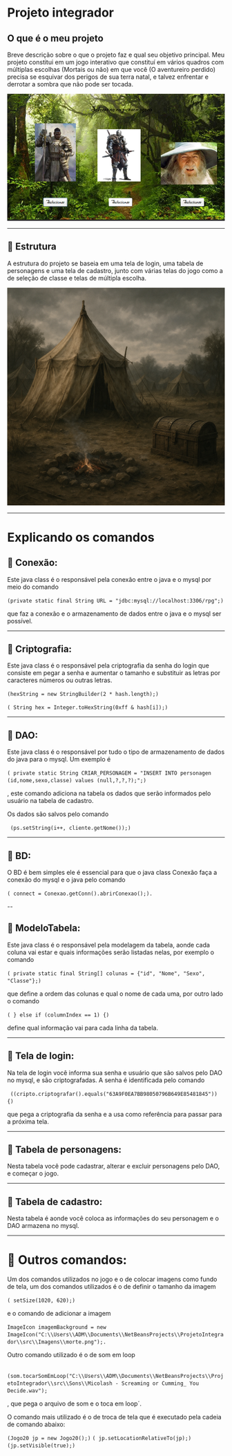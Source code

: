 # Projeto integrador


##  O que é o meu projeto

Breve descrição sobre o que o projeto faz e qual seu objetivo principal.
Meu projeto constitui em um jogo interativo que constituí em vários quadros
com múltiplas escolhas (Mortais ou não) em que você (O aventureiro perdido) precisa se esquivar dos perigos de sua terra natal,
e talvez enfrentar e derrotar a sombra que não pode ser tocada.

![inicio](https://github.com/Felipedutra68/projeto_integrador/blob/main/Captura%20de%20tela%202025-07-14%20202929.png)

---

## 📌 Estrutura 

A estrutura do projeto se baseia em uma tela de login, uma tabela de personagens e uma tela de cadastro,
junto com várias telas do jogo como a de seleção de classe e telas de múltipla escolha. 

![acampamento](https://github.com/Felipedutra68/projeto_integrador/blob/main/Acampamento.png)


---

# Explicando os comandos


## 📌 Conexão:

Este java class é o responsável pela conexão entre o java e o mysql por meio do comando 

`(private static final String URL = "jdbc:mysql://localhost:3306/rpg";)`

que faz a conexão e o armazenamento de dados entre o java e o mysql ser possível.


---

## 📌 Criptografia: 

Este java class é o responsável pela criptografia da senha do login que consiste
em pegar a senha e aumentar o tamanho e substituir as letras por caracteres números ou outras letras. 

`(hexString = new StringBuilder(2 * hash.length);)`

`( String hex = Integer.toHexString(0xff & hash[i]);)`


---


## 📌 DAO:

Este java class é o responsável por tudo o tipo de armazenamento de dados do java para o mysql. Um exemplo é

`( private static String CRIAR_PERSONAGEM = "INSERT INTO personagen (id,nome,sexo,classe) values (null,?,?,?);";)`

, este comando adiciona na tabela os dados que serão informados pelo usuário na tabela de cadastro.

Os dados são salvos pelo comando

` (ps.setString(i++, cliente.getNome());)`


---

## 📌 BD: 

O BD é bem simples ele é essencial para que o java class Conexão faça a conexão do mysql e o java pelo comando

`( connect = Conexao.getConn().abrirConexao();).`  


--


## 📌 ModeloTabela:

Este java class é o responsável pela modelagem da tabela, aonde cada coluna vai estar e quais informações serão listadas nelas, por exemplo o comando

 `( private static final String[] colunas = {"id", "Nome", "Sexo", "Classe"};)`

que define a ordem das colunas e qual o nome de cada uma, por outro lado o comando

`( } else if (columnIndex == 1) {)`

 define qual informação vai para cada linha da tabela. 


---

## 📌 Tela de login: 

Na tela de login você informa sua senha e usuário que são salvos pelo DAO no mysql, e são criptografadas.
 A senha é identificada pelo comando

` ((cripto.criptografar().equals("63A9F0EA7BB98050796B649E85481845")) {)`

 que pega a criptografia da senha e a usa como referência para passar para a próxima tela.


---


## 📌 Tabela de personagens:

Nesta tabela você pode cadastrar, alterar e excluir personagens pelo DAO, e começar o jogo.

---

## 📌 Tabela de cadastro:

Nesta tabela é aonde você coloca as informações do seu personagem e o DAO armazena no mysql.


---


# 📌 Outros comandos:


Um dos comandos utilizados no jogo e o de colocar imagens como fundo de tela, um
 dos comandos utilizados é o de definir o tamanho da imagem

 `( setSize(1020, 620);)`

e o comando de adicionar a imagem

` ImageIcon imagemBackground = new ImageIcon("C:\\Users\\ADM\\Documents\\NetBeansProjects\\ProjetoIntegrador\\src\\Imagens\\morte.png");. `

Outro comando utilizado é o de som em loop

` (som.tocarSomEmLoop("C:\\Users\\ADM\\Documents\\NetBeansProjects\\ProjetoIntegrador\\src\\Sons\\Micolash - Screaming or Cumming_ You Decide.wav");`

, que pega o arquivo de som e o toca em loop´. 

O comando mais utilizado é o de troca de tela que é executado pela cadeia de comando abaixo:

`(Jogo20 jp = new Jogo20();)`
`( jp.setLocationRelativeTo(jp);)`
`(jp.setVisible(true);)`



